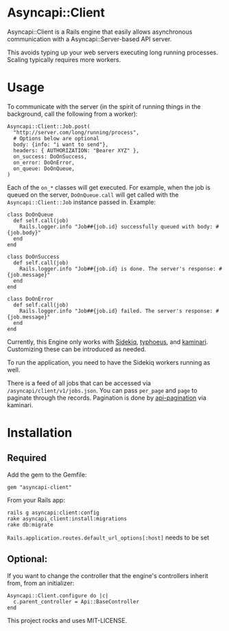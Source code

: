 # Asyncapi::Client

Asyncapi::Client is a Rails engine that easily allows asynchronous communication with a Asyncapi::Server-based API server.

This avoids typing up your web servers executing long running processes. Scaling typically requires more workers.

# Usage

To communicate with the server (in the spirit of running things in the background, call the following from a worker):

```
Asyncapi::Client::Job.post(
  "http://server.com/long/running/process",
  # Options below are optional
  body: {info: "i want to send"},
  headers: { AUTHORIZATION: "Bearer XYZ" },
  on_success: DoOnSuccess,
  on_error: DoOnError,
  on_queue: DoOnQueue,
)
```

Each of the `on_*` classes will get executed. For example, when the job is queued on the server, `DoOnQueue.call` will get called with the `Asyncapi::Client::Job` instance passed in. Example:

```
class DoOnQueue
  def self.call(job)
    Rails.logger.info "Job##{job.id} successfully queued with body: #{job.body}"
  end
end

class DoOnSuccess
  def self.call(job)
    Rails.logger.info "Job##{job.id} is done. The server's response: #{job.message}"
  end
end

class DoOnError
  def self.call(job)
    Rails.logger.info "Job##{job.id} failed. The server's response: #{job.message}"
  end
end
```

Currently, this Engine only works with [Sidekiq](http://sidekiq.org), [typhoeus](https://github.com/typhoeus/typhoeus), and [kaminari](https://github.com/amatsuda/kaminari). Customizing these can be introduced as needed.

To run the application, you need to have the Sidekiq workers running as well.

There is a feed of all jobs that can be accessed via `/asyncapi/client/v1/jobs.json`. You can pass `per_page` and `page` to paginate through the records. Pagination is done by [api-pagination](https://github.com/davidcelis/api-pagination) via kaminari.

# Installation

## Required

Add the gem to the Gemfile:

```
gem "asyncapi-client"
```

From your Rails app:

```
rails g asyncapi:client:config
rake asyncapi_client:install:migrations
rake db:migrate
```

`Rails.application.routes.default_url_options[:host]` needs to be set

## Optional:

If you want to change the controller that the engine's controllers inherit from, from an initializer:

```
Asyncapi::Client.configure do |c|
  c.parent_controller = Api::BaseController
end
```

This project rocks and uses MIT-LICENSE.
